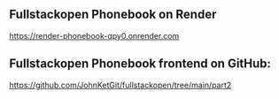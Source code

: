 ## Fullstackopen Phonebook on Render

https://render-phonebook-qpy0.onrender.com

## Fullstackopen Phonebook frontend on GitHub:

https://github.com/JohnKetGit/fullstackopen/tree/main/part2
